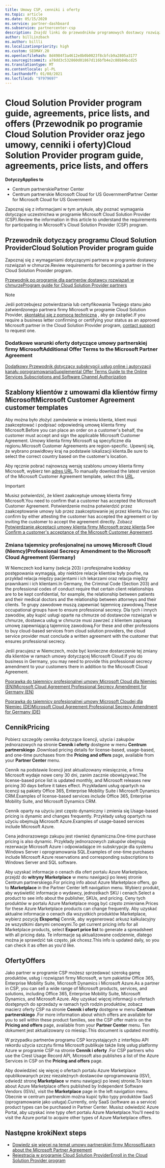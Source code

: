 ```yaml
---
title: Umowy CSP, cenniki i oferty
ms.topic: article
ms.date: 05/15/2020
ms.service: partner-dashboard
ms.subservice: partnercenter-csp
description: Znajdź linki do przewodników programowych dostawcy rozwiązań w chmurze, umów partnerskich, umów klientów, cenników i ofert.
author: billLinzbach
ms.author: billli
ms.localizationpriority: high
ms.custom: SEOMAY.20
ms.openlocfilehash: 8d4984f3a4612e8b0b0023f8cbfcb9a2805a3177
ms.sourcegitcommit: a78dd3c532860d01867d116bfb4e2c88b84bcd25
ms.translationtype: MT
ms.contentlocale: pl-PL
ms.lasthandoff: 01/08/2021
ms.locfileid: "97979697"
---
```

# <a name="cloud-solution-provider-program-guide-agreements-price-lists-and-offers"></a><span data-ttu-id="cf36d-103">Cloud Solution Provider program guide, agreements, price lists, and offers (Przewodnik po programie Cloud Solution Provider oraz jego umowy, cenniki i oferty)</span><span class="sxs-lookup"><span data-stu-id="cf36d-103">Cloud Solution Provider program guide, agreements, price lists, and offers</span></span>

<span data-ttu-id="cf36d-104">**Dotyczy**</span><span class="sxs-lookup"><span data-stu-id="cf36d-104">**Applies to**</span></span>

- <span data-ttu-id="cf36d-105">Centrum partnerskie</span><span class="sxs-lookup"><span data-stu-id="cf36d-105">Partner Center</span></span>
- <span data-ttu-id="cf36d-106">Centrum partnerskie Microsoft Cloud for US Government</span><span class="sxs-lookup"><span data-stu-id="cf36d-106">Partner Center for Microsoft Cloud for US Government</span></span>


<span data-ttu-id="cf36d-107">Zapoznaj się z informacjami w tym artykule, aby poznać wymagania dotyczące uczestnictwa w programie Microsoft Cloud Solution Provider (CSP).</span><span class="sxs-lookup"><span data-stu-id="cf36d-107">Review the information in this article to understand the requirements for participating in Microsoft's Cloud Solution Provider (CSP) program.</span></span>

## <a name="cloud-solution-provider-program-guide"></a><span data-ttu-id="cf36d-108">Przewodnik dotyczący programu Cloud Solution Provider</span><span class="sxs-lookup"><span data-stu-id="cf36d-108">Cloud Solution Provider program guide</span></span>

<span data-ttu-id="cf36d-109">Zapoznaj się z wymaganiami dotyczącymi partnera w programie dostawcy rozwiązań w chmurze.</span><span class="sxs-lookup"><span data-stu-id="cf36d-109">Review requirements for becoming a partner in the Cloud Solution Provider program.</span></span>

[<span data-ttu-id="cf36d-110">Przewodnik po programie dla partnerów dostawcy rozwiązań w chmurze</span><span class="sxs-lookup"><span data-stu-id="cf36d-110">Program guide for Cloud Solution Provider partners</span></span>](https://go.microsoft.com/fwlink/p/?LinkId=617100)

>[!Note]
><span data-ttu-id="cf36d-111">Jeśli potrzebujesz potwierdzania lub certyfikowania Twojego stanu jako zatwierdzonego partnera firmy Microsoft w programie Cloud Solution Provider, [skontaktuj się z pomocą techniczną](https://partner.microsoft.com/pcv/servicerequests/create) , aby go zażądać.</span><span class="sxs-lookup"><span data-stu-id="cf36d-111">If you require a business letter confirming or certifying your status as an approved Microsoft partner in the Cloud Solution Provider program, [contact support](https://partner.microsoft.com/pcv/servicerequests/create) to request one.</span></span>

### <a name="additional-offer-terms-to-the-microsoft-partner-agreement"></a><span data-ttu-id="cf36d-112">Dodatkowe warunki oferty dotyczące umowy partnerskiej firmy Microsoft</span><span class="sxs-lookup"><span data-stu-id="cf36d-112">Additional Offer Terms to the Microsoft Partner Agreement</span></span>

[<span data-ttu-id="cf36d-113">Dodatkowy Przewodnik dotyczący subskrypcji usług online i autoryzacji kanału oprogramowania</span><span class="sxs-lookup"><span data-stu-id="cf36d-113">Supplemental Offer Terms Guide to the Online Services Subscriptions and Software Channel Authorization</span></span>](https://query.prod.cms.rt.microsoft.com/cms/api/am/binary/RE3NOo7)

## <a name="microsoft-customer-agreement-customer-templates"></a><span data-ttu-id="cf36d-114">Szablony klientów z umowami dla klientów firmy Microsoft</span><span class="sxs-lookup"><span data-stu-id="cf36d-114">Microsoft Customer Agreement customer templates</span></span>

<span data-ttu-id="cf36d-115">Aby można było złożyć zamówienie w imieniu klienta, klient musi zaakceptować i podpisać odpowiednią umowę klienta firmy Microsoft.</span><span class="sxs-lookup"><span data-stu-id="cf36d-115">Before you can place an order on a customer's behalf, the customer must accept and sign the applicable Microsoft Customer Agreement.</span></span> <span data-ttu-id="cf36d-116">Umowy klienta firmy Microsoft są specyficzne dla regionu.</span><span class="sxs-lookup"><span data-stu-id="cf36d-116">Microsoft Customer Agreements are region-specific.</span></span> <span data-ttu-id="cf36d-117">Upewnij się, że wybrano prawidłowy kraj na podstawie lokalizacji klienta.</span><span class="sxs-lookup"><span data-stu-id="cf36d-117">Be sure to select the correct country based on the customer's location.</span></span>

<span data-ttu-id="cf36d-118">Aby ręcznie pobrać najnowszą wersję szablonu umowy klienta firmy Microsoft, wybierz ten [adres URL](https://aka.ms/customeragreement).</span><span class="sxs-lookup"><span data-stu-id="cf36d-118">To manually download the latest version of the Microsoft Customer Agreement template, select this [URL](https://aka.ms/customeragreement).</span></span>

>[!IMPORTANT]
><span data-ttu-id="cf36d-119">Musisz potwierdzić, że klient zaakceptuje umowę klienta firmy Microsoft.</span><span class="sxs-lookup"><span data-stu-id="cf36d-119">You need to confirm that a customer has accepted the Microsoft Customer Agreement.</span></span> <span data-ttu-id="cf36d-120">Potwierdzenie można potwierdzić przez zaakceptowanie umowy lub przez zaakceptowanie jej przez klienta.</span><span class="sxs-lookup"><span data-stu-id="cf36d-120">You can confirm by either attesting the customer has accepted the agreement or by inviting the customer to accept the agreement directly.</span></span> <span data-ttu-id="cf36d-121">Zobacz [Potwierdzanie akceptacji umowy klienta firmy Microsoft przez klienta](confirm-customer-agreement.md).</span><span class="sxs-lookup"><span data-stu-id="cf36d-121">See [Confirm a customer's acceptance of the Microsoft Customer Agreement](confirm-customer-agreement.md).</span></span>

### <a name="professional-secrecy-amendment-to-the-microsoft-cloud-agreement-germany"></a><span data-ttu-id="cf36d-122">Zmiana tajemnicy profesjonalnej na umowę Microsoft Cloud (Niemcy)</span><span class="sxs-lookup"><span data-stu-id="cf36d-122">Professional Secrecy Amendment to the Microsoft Cloud Agreement (Germany)</span></span>

<span data-ttu-id="cf36d-123">W Niemczech kod karny (sekcja 203) i profesjonalne kodeksy postępowania wymagają, aby niektóre relacje klientów były poufne, na przykład relacja między pacjentami i ich lekarzami oraz relacja między prawnikami i ich klientami.</span><span class="sxs-lookup"><span data-stu-id="cf36d-123">In Germany, the Criminal Code (Section 203) and the professional codes of conduct require that certain client relationships are to be kept confidential, for example, the relationship between patients and their medical doctors and the relationship between attorneys and their clients.</span></span> <span data-ttu-id="cf36d-124">Te grupy zawodowe muszą zapewniać tajemnicę zawodową.</span><span class="sxs-lookup"><span data-stu-id="cf36d-124">These occupational groups have to ensure professional secrecy.</span></span> <span data-ttu-id="cf36d-125">Dla tych i innych zawodów, aby kupić usługi oparte na chmurze od dostawców rozwiązań w chmurze, dostawca usług w chmurze musi zawrzeć z klientem zapisaną umowę zapewniającą tajemnicę zawodową.</span><span class="sxs-lookup"><span data-stu-id="cf36d-125">For these and other professions to buy cloud-based services from cloud solution providers, the cloud service provider must conclude a written agreement with the customer that ensures professional secrecy.</span></span>

<span data-ttu-id="cf36d-126">Jeśli pracujesz w Niemczech, może być konieczne dostarczenie tej zmiany dla klientów w ramach umowy dotyczącej Microsoft Cloud.</span><span class="sxs-lookup"><span data-stu-id="cf36d-126">If you do business in Germany, you may need to provide this professional secrecy amendment to your customers there in addition to the Microsoft Cloud Agreement.</span></span>

[<span data-ttu-id="cf36d-127">Poprawka do tajemnicy profesjonalnej umowy Microsoft Cloud dla Niemiec (EN)</span><span class="sxs-lookup"><span data-stu-id="cf36d-127">Microsoft Cloud Agreement Professional Secrecy Amendment for Germany (EN)</span></span>](https://go.microsoft.com/fwlink/?linkid=2030827&clcid=0x409)

[<span data-ttu-id="cf36d-128">Poprawka do tajemnicy profesjonalnej umowy Microsoft Cloudej dla Niemiec (DE)</span><span class="sxs-lookup"><span data-stu-id="cf36d-128">Microsoft Cloud Agreement Professional Secrecy Amendment for Germany (DE)</span></span>](https://go.microsoft.com/fwlink/?linkid=2030827&clcid=0x407)

## <a name="pricing"></a><span data-ttu-id="cf36d-129">Cennik</span><span class="sxs-lookup"><span data-stu-id="cf36d-129">Pricing</span></span>

<span data-ttu-id="cf36d-130">Pobierz szczegóły cennika dotyczące licencji, użycia i zakupów jednorazowych na stronie **Cennik i oferty** dostępne w menu **Centrum partnerskiego** .</span><span class="sxs-lookup"><span data-stu-id="cf36d-130">Download pricing details for license-based, usage-based, and one-time purchases from the **Pricing and offers** page, available from your **Partner Center** menu.</span></span>

<span data-ttu-id="cf36d-131">Cennik na podstawie licencji jest aktualizowany miesięcznie, a firma Microsoft wydaje nowe ceny 30 dni, zanim zacznie obowiązywać.</span><span class="sxs-lookup"><span data-stu-id="cf36d-131">The license-based price list is updated monthly, and Microsoft releases new pricing 30 days before it takes effect.</span></span> <span data-ttu-id="cf36d-132">Przykładami usług opartych na licencji są pakiety Office 365, Enterprise Mobility Suite i Microsoft Dynamics CRM.</span><span class="sxs-lookup"><span data-stu-id="cf36d-132">Examples of license-based services include Office 365, Enterprise Mobility Suite, and Microsoft Dynamics CRM.</span></span> 

<span data-ttu-id="cf36d-133">Cennik oparty na użyciu jest często dynamiczny i zmienia się.</span><span class="sxs-lookup"><span data-stu-id="cf36d-133">Usage-based pricing is dynamic and changes frequently.</span></span> <span data-ttu-id="cf36d-134">Przykłady usług opartych na użyciu obejmują Microsoft Azure.</span><span class="sxs-lookup"><span data-stu-id="cf36d-134">Examples of usage-based services include Microsoft Azure.</span></span>

<span data-ttu-id="cf36d-135">Cena jednorazowego zakupu jest również dynamiczna.</span><span class="sxs-lookup"><span data-stu-id="cf36d-135">One-time purchase pricing is also dynamic.</span></span> <span data-ttu-id="cf36d-136">Przykłady jednorazowych zakupów obejmują rezerwacje Microsoft Azure i odpowiadające im subskrypcje dla systemu Windows Server i oprogramowania SQL.</span><span class="sxs-lookup"><span data-stu-id="cf36d-136">Examples of one-time purchases include Microsoft Azure reservations and corresponding subscriptions to Windows Server and SQL software.</span></span>

<span data-ttu-id="cf36d-137">Aby uzyskać informacje o cenach dla ofert portalu Azure Marketplace, przejdź do **witryny Marketplace** w menu nawigacji po lewej stronie Centrum partnerskiego.</span><span class="sxs-lookup"><span data-stu-id="cf36d-137">For pricing info about Azure Marketplace offers, go to **Marketplace** in the Partner Center left navigation menu.</span></span> <span data-ttu-id="cf36d-138">Wybierz produkt, aby wyświetlić informacje o wydawcy, jednostkach SKU i cenach.</span><span class="sxs-lookup"><span data-stu-id="cf36d-138">Select a product to see info about the publisher, SKUs, and pricing.</span></span> <span data-ttu-id="cf36d-139">Ceny tych produktów w portalu Azure Marketplace mogą być często zmieniane.</span><span class="sxs-lookup"><span data-stu-id="cf36d-139">Prices for these Azure Marketplace products can change frequently.</span></span> <span data-ttu-id="cf36d-140">Aby uzyskać aktualne informacje o cenach dla wszystkich produktów Marketplace, wybierz pozycję **Eksportuj** Cennik, aby wygenerować arkusz kalkulacyjny ze wszystkimi danymi cenowymi.</span><span class="sxs-lookup"><span data-stu-id="cf36d-140">To get current pricing info for all Marketplace products, select **Export price list** to generate a spreadsheet with all pricing data.</span></span> <span data-ttu-id="cf36d-141">Te informacje są aktualizowane codziennie, dlatego można je sprawdzić tak często, jak chcesz.</span><span class="sxs-lookup"><span data-stu-id="cf36d-141">This info is updated daily, so you can check it as often as you'd like.</span></span>

## <a name="offers"></a><span data-ttu-id="cf36d-142">Oferty</span><span class="sxs-lookup"><span data-stu-id="cf36d-142">Offers</span></span>

<span data-ttu-id="cf36d-143">Jako partner w programie CSP możesz sprzedawać szeroką gamę produktów, usług i rozwiązań firmy Microsoft, w tym pakietów Office 365, Enterprise Mobility Suite, Microsoft Dynamics i Microsoft Azure.</span><span class="sxs-lookup"><span data-stu-id="cf36d-143">As a partner in CSP, you can sell a wide range of Microsoft products, services, and solutions, including Office 365, Enterprise Mobility Suite, Microsoft Dynamics, and Microsoft Azure.</span></span> <span data-ttu-id="cf36d-144">Aby uzyskać więcej informacji o ofertach dostępnych do sprzedaży w ramach tych rodzin produktów, zobacz macierz oferty CSP na stronie **Cennik i oferty** dostępne w menu **Centrum partnerskiego** .</span><span class="sxs-lookup"><span data-stu-id="cf36d-144">For more information about which offers are available for you to sell within these product families, see the CSP offer matrix on the **Pricing and offers** page, available from your **Partner Center** menu.</span></span> <span data-ttu-id="cf36d-145">Ten dokument jest aktualizowany co miesiąc.</span><span class="sxs-lookup"><span data-stu-id="cf36d-145">This document is updated monthly.</span></span>

<span data-ttu-id="cf36d-146">W przypadku partnerów programu CSP korzystających z interfejsu API rekordu użycia szczytu firma Microsoft publikuje także listę usług platformy Azure w programie CSP na stronie **Cennik i oferty** .</span><span class="sxs-lookup"><span data-stu-id="cf36d-146">For CSP partners who use the Crest Usage Record API, Microsoft also publishes a list of the Azure Services in CSP on the **Pricing and offers** page.</span></span>

<span data-ttu-id="cf36d-147">Aby dowiedzieć się więcej o ofertach portalu Azure Marketplace opublikowanych przez niezależnych dostawców oprogramowania (ISV), odwiedź stronę **Marketplace** w menu nawigacji po lewej stronie.</span><span class="sxs-lookup"><span data-stu-id="cf36d-147">To learn about Azure Marketplace offers published by Independent Software Vendors  (ISVs), visit the **Marketplace** page in the left navigation menu.</span></span> <span data-ttu-id="cf36d-148">Obecnie w centrum partnerskim można kupić tylko typy produktów SaaS (oprogramowanie jako usługa).</span><span class="sxs-lookup"><span data-stu-id="cf36d-148">Currently, only SaaS (software as a service) product types can be purchased in Partner Center.</span></span> <span data-ttu-id="cf36d-149">Musisz odwiedzić Azure Portal, aby uzyskać inne typy ofert portalu Azure Marketplace.</span><span class="sxs-lookup"><span data-stu-id="cf36d-149">You'll need to visit the Azure portal to acquire other types of Azure Marketplace offers.</span></span>

## <a name="next-steps"></a><span data-ttu-id="cf36d-150">Następne kroki</span><span class="sxs-lookup"><span data-stu-id="cf36d-150">Next steps</span></span>

- [<span data-ttu-id="cf36d-151">Dowiedz się więcej na temat umowy partnerskiej firmy Microsoft</span><span class="sxs-lookup"><span data-stu-id="cf36d-151">Learn about the Microsoft Partner Agreement</span></span>](microsoft-partner-agreement.md)
- [<span data-ttu-id="cf36d-152">Rejestracja w programie Cloud Solution Provider</span><span class="sxs-lookup"><span data-stu-id="cf36d-152">Enroll in the Cloud Solution Provider program</span></span>](enrolling-in-the-csp-program.md)
